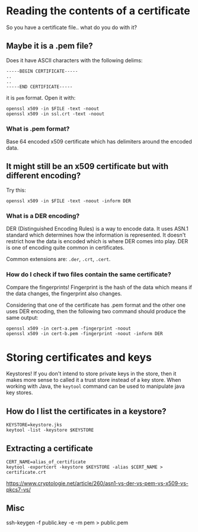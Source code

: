 
# Reading the contents of a certificate

So you have a certificate file.. what do you do with it?

## Maybe it is a .pem file?

Does it have ASCII characters with the following delims:

```
-----BEGIN CERTIFICATE-----
..
..
-----END CERTIFICATE-----
```

it is `pem` format. Open it with:

```
openssl x509 -in $FILE -text -noout
openssl x509 -in ssl.crt -text -noout
```

### What is .pem format?

Base 64 encoded x509 certificate which has delimiters around the encoded data.

## It might still be an x509 certificate but with different encoding?

Try this:


```
openssl x509 -in $FILE -text -noout -inform DER
```

### What is a DER encoding?

DER (Distinguished Encoding Rules) is a way to encode data. It uses ASN.1
standard which determines how the information is represented. It doesn't
restrict how the data is encoded which is where DER comes into play. DER is one
of encoding quite common in certificates.

Common extensions are: `.der`, `.crt`, `.cert`.

### How do I check if two files contain the same certificate?

Compare the fingerprints! Fingerprint is the hash of the data which means if the
data changes, the fingerprint also changes.

Considering that one of the certificate has .pem format and the other one uses
DER encoding, then the following two command should produce the same output:

```
openssl x509 -in cert-a.pem -fingerprint -noout
openssl x509 -in cert-b.pem -fingerprint -noout -inform DER
```


# Storing certificates and keys

Keystores! If you don't intend to store private keys in the store, then it makes
more sense to called it a trust store instead of a key store. When working with
Java, the `keytool` command can be used to manipulate java key stores.

## How do I list the certificates in a keystore?

```
KEYSTORE=keystore.jks
keytool -list -keystore $KEYSTORE
```

## Extracting a certificate

```
CERT_NAME=alias_of_certificate
keytool -exportcert -keystore $KEYSTORE -alias $CERT_NAME > certificate.crt
```

https://www.cryptologie.net/article/260/asn1-vs-der-vs-pem-vs-x509-vs-pkcs7-vs/



## Misc

ssh-keygen -f public.key -e -m pem > public.pem 
